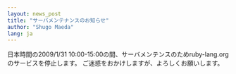 ```yaml
---
layout: news_post
title: "サーバメンテナンスのお知らせ"
author: "Shugo Maeda"
lang: ja
---
```


日本時間の2009/1/31 10:00-15:00の間、サーバメンテンスのためruby-lang.orgのサービスを停止します。 ご迷惑をおかけしますが、よろしくお願いします。
